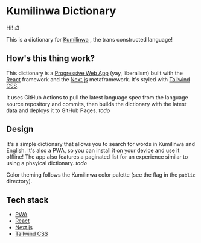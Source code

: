 # Kumilinwa Dictionary

Hi! :3

This is a dictionary for [Kumilinwa](https://github.com/Transconlang/translang) , the trans constructed language!

## How's this thing work?

This dictionary is a [Progressive Web App](https://web.dev/progressive-web-apps/) (yay, liberalism) built with the [React](https://reactjs.org/) framework and the [Next.js](https://nextjs.org/) metaframework. It's styled with [Tailwind CSS](https://tailwindcss.com/).

It uses GitHub Actions to pull the latest language spec from the language source repository and commits, then builds the dictionary with the latest data and deploys it to GitHub Pages. _todo_

## Design

It's a simple dictionary that allows you to search for words in Kumilinwa and English. It's also a PWA, so you can install it on your device and use it offline! The app also features a paginated list for an experience similar to using a phsyical dictionary. _todo_

Color theming follows the Kumilinwa color palette (see the flag in the `public` directory).

## Tech stack

- [PWA](https://web.dev/progressive-web-apps/)
- [React](https://reactjs.org/)
- [Next.js](https://nextjs.org/)
- [Tailwind CSS](https://tailwindcss.com/)
